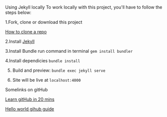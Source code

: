 Using Jekyll locally
To work locally with this project, you'll have to follow the steps below:

1.Fork, clone or download this project

 [How to clone a repo](https://help.github.com/en/github/creating-cloning-and-archiving-repositories/cloning-a-repository#cloning-a-repository-to-github-desktop)
 
2.Install  [Jekyll](https://jekyllrb.com/docs/installation/)

3.Install Bundle run command in terminal `gem install bundler`

4.Install dependicies `bundle install`

5. Build and preview: `bundle exec jekyll serve`

6. Site will be live at `localhost:4000`

Somelinks on gitHub

[Learn gitHub in 20 mins](https://www.youtube.com/watch?v=0fKg7e37bQE)

[Hello world gihub guide](https://guides.github.com/activities/hello-world/)

